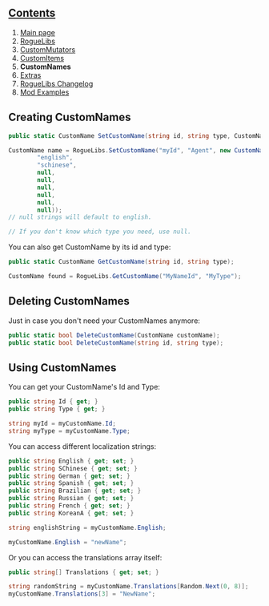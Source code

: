 ## [Contents](https://github.com/Abbysssal/RogueLibs) ##

1. [Main page](../README.md)
2. [RogueLibs](./RogueLibs.md)
3. [CustomMutators](./CustomMutators.md)
4. [CustomItems](./CustomItems.md)
5. **CustomNames**
6. [Extras](./Extras.md)
7. [RogueLibs Changelog](./Changelog.md)
8. [Mod Examples](./Examples.md)

## Creating CustomNames ##
```cs
public static CustomName SetCustomName(string id, string type, CustomNameInfo info);
```
```cs
CustomName name = RogueLibs.SetCustomName("myId", "Agent", new CustomNameInfo(
        "english",
        "schinese",
        null,
        null,
        null,
        null,
        null,
        null));
// null strings will default to english.

// If you don't know which type you need, use null.
```
You can also get CustomName by its id and type:
```cs
public static CustomName GetCustomName(string id, string type);
```
```cs
CustomName found = RogueLibs.GetCustomName("MyNameId", "MyType");
```
## Deleting CustomNames ##
Just in case you don't need your CustomNames anymore:
```cs
public static bool DeleteCustomName(CustomName customName);
public static bool DeleteCustomName(string id, string type);
```
## Using CustomNames ##
You can get your CustomName's Id and Type:
```cs
public string Id { get; }
public string Type { get; }
```
```cs
string myId = myCustomName.Id;
string myType = myCustomName.Type;
```
You can access different localization strings:
```cs
public string English { get; set; }
public string SChinese { get; set; }
public string German { get; set; }
public string Spanish { get; set; }
public string Brazilian { get; set; }
public string Russian { get; set; }
public string French { get; set; }
public string KoreanA { get; set; }
```
```cs
string englishString = myCustomName.English;

myCustomName.English = "newName";
```
Or you can access the translations array itself:
```cs
public string[] Translations { get; set; }
```
```cs
string randomString = myCustomName.Translations[Random.Next(0, 8)];
myCustomName.Translations[3] = "NewName";
```















